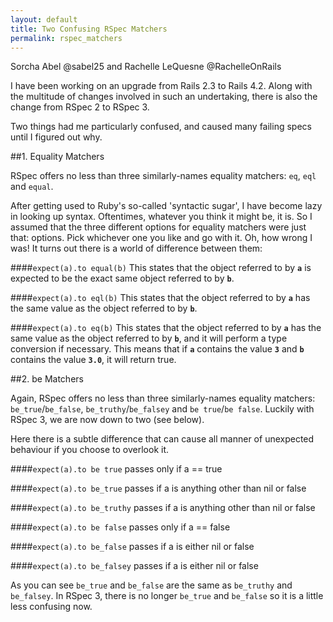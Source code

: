 ```yaml
---
layout: default
title: Two Confusing RSpec Matchers
permalink: rspec_matchers
---
```


Sorcha Abel @sabel25 and Rachelle LeQuesne @RachelleOnRails

I have been working on an upgrade from Rails 2.3 to Rails 4.2. Along with the multitude of changes involved in such an undertaking, there is also the change from RSpec 2 to RSpec 3.

Two things had me particularly confused, and caused many failing specs until I figured out why.

##1. Equality Matchers

RSpec offers no less than three similarly-names equality matchers: `eq`, `eql` and `equal`.

After getting used to Ruby's so-called 'syntactic sugar', I have become lazy in looking up syntax. Oftentimes, whatever you think it might be, it is. So I assumed that the three different options for equality matchers were just that: options. Pick whichever one you like and go with it. Oh, how wrong I was! It turns out there is a world of difference between them:

####`expect(a).to equal(b)`
This states that the object referred to by **`a`** is expected to be the exact same object referred to by **`b`**.

####`expect(a).to eql(b)`
This states that the object referred to by **`a`** has the same value as the object referred to by **`b`**.

####`expect(a).to eq(b)`
This states that the object referred to by **`a`** has the same value as the object referred to by **`b`**, and it will perform a type conversion if necessary. This means that if **`a`** contains the value **`3`** and **`b`** contains the value **`3.0`**, it will return true.

##2. be Matchers

Again, RSpec offers no less than three similarly-names equality matchers: `be_true`/`be_false`, `be_truthy`/`be_falsey` and `be true`/`be false`. Luckily with RSpec 3, we are now down to two (see below).

Here there is a subtle difference that can cause all manner of unexpected behaviour if you choose to overlook it.

####`expect(a).to be true`
passes only if a == true

####`expect(a).to be_true`
passes if a is anything other than nil or false

####`expect(a).to be_truthy`
passes if a is anything other than nil or false

####`expect(a).to be false`
passes only if a == false

####`expect(a).to be_false`
passes if a is either nil or false

####`expect(a).to be_falsey`
passes if a is either nil or false

As you can see `be_true` and `be_false` are the same as `be_truthy` and `be_falsey`. In RSpec 3, there is no longer `be_true` and `be_false` so it is a little less confusing now.
